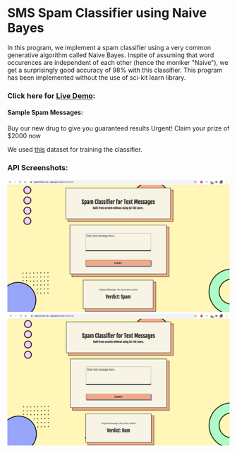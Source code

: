 # SMS Spam Classifier using Naive Bayes

In this program, we implement a spam classifier using a very common generative algorithm called Naive Bayes. Inspite of assuming that word occurences are independent of each other (hence the moniker "Naive"), we get a surprisingly good accuracy of 98% with this classifier. This program has been implemented without the use of sci-kit learn library. 

### Click here for [Live Demo](https://spamclassifier.ketkiambekar.com/):

#### Sample Spam Messages:
Buy our new drug to give you guaranteed results
Urgent! Claim your prize of $2000 now

We used [this](https://www.kaggle.com/uciml/sms-spam-collection-dataset) dataset for training the classifier. 

### API Screenshots:

![Screenshot1](/images/screenshot1.png)
![Screenshot2](/images/screenshot2.png)





